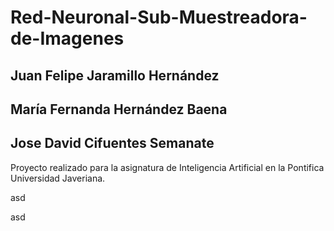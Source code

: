 # Red-Neuronal-Sub-Muestreadora-de-Imagenes
## Juan Felipe Jaramillo Hernández
## María Fernanda Hernández Baena
## Jose David Cifuentes Semanate
Proyecto realizado para la asignatura de Inteligencia Artificial en la Pontifica Universidad Javeriana.

asd

asd
